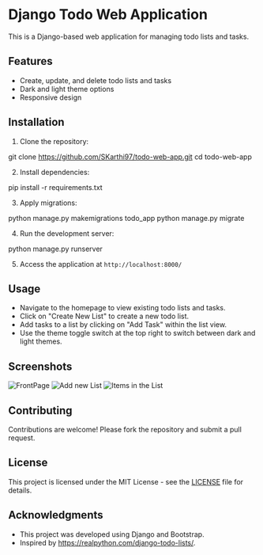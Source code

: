 # Django Todo Web Application

This is a Django-based web application for managing todo lists and tasks.

## Features

- Create, update, and delete todo lists and tasks
- Dark and light theme options
- Responsive design

## Installation

1. Clone the repository:

git clone https://github.com/SKarthi97/todo-web-app.git
cd todo-web-app

2. Install dependencies:

pip install -r requirements.txt

3. Apply migrations:

python manage.py makemigrations todo_app
python manage.py migrate

4. Run the development server:

python manage.py runserver


5. Access the application at `http://localhost:8000/`


## Usage

- Navigate to the homepage to view existing todo lists and tasks.
- Click on "Create New List" to create a new todo list.
- Add tasks to a list by clicking on "Add Task" within the list view.
- Use the theme toggle switch at the top right to switch between dark and light themes.

## Screenshots

![FrontPage](image.png)
![Add new List](image-1.png)
![Items in the List](image-2.png)

## Contributing

Contributions are welcome! Please fork the repository and submit a pull request.

## License

This project is licensed under the MIT License - see the [LICENSE](LICENSE) file for details.

## Acknowledgments

- This project was developed using Django and Bootstrap.
- Inspired by https://realpython.com/django-todo-lists/.
